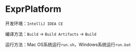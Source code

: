 # ExprPlatform
开发环境：`IntelliJ IDEA CE`

编译方法：`Build` -> `Build Artifacts` -> `Build`

运行方法：Mac OS系统运行`run.sh`，Windows系统运行`run.bat`

